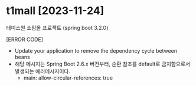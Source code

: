 # t1mall [2023-11-24]
테미스원 쇼핑몰 프로젝트 (spring boot 3.2.0)






 [ERROR CODE]

 - Update your application to remove the dependency cycle between beans
 - 해당 메시지는 Spring Boot 2.6.x 버전부터, 순환 참조를 default로 금지함으로서 발생되는 에러메시지이다.
   -   main:
       allow-circular-references: true